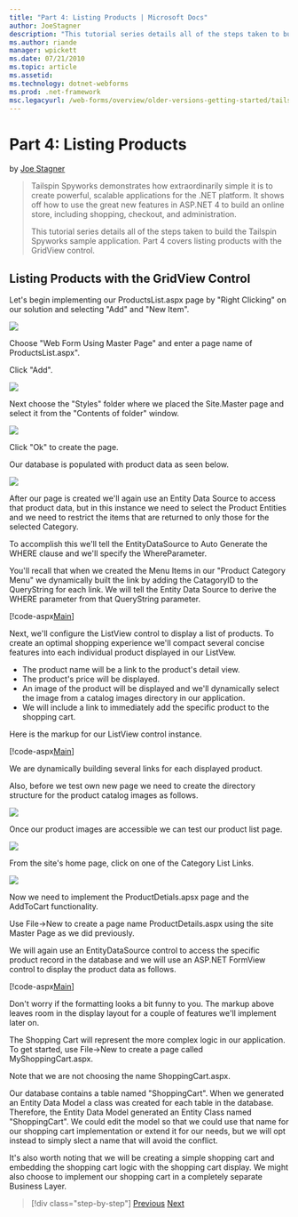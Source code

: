 ```yaml
---
title: "Part 4: Listing Products | Microsoft Docs"
author: JoeStagner
description: "This tutorial series details all of the steps taken to build the Tailspin Spyworks sample application. Part 4 covers listing products with the GridView contr..."
ms.author: riande
manager: wpickett
ms.date: 07/21/2010
ms.topic: article
ms.assetid: 
ms.technology: dotnet-webforms
ms.prod: .net-framework
msc.legacyurl: /web-forms/overview/older-versions-getting-started/tailspin-spyworks/tailspin-spyworks-part-4
---
```

Part 4: Listing Products
====================
by [Joe Stagner](https://github.com/JoeStagner)

> Tailspin Spyworks demonstrates how extraordinarily simple it is to create powerful, scalable applications for the .NET platform. It shows off how to use the great new features in ASP.NET 4 to build an online store, including shopping, checkout, and administration.
> 
> This tutorial series details all of the steps taken to build the Tailspin Spyworks sample application. Part 4 covers listing products with the GridView control.


## <a id="_Toc260221670"></a>  Listing Products with the GridView Control

Let's begin implementing our ProductsList.aspx page by "Right Clicking" on our solution and selecting "Add" and "New Item".

![](tailspin-spyworks-part-4/_static/image1.jpg)

Choose "Web Form Using Master Page" and enter a page name of ProductsList.aspx".

Click "Add".

![](tailspin-spyworks-part-4/_static/image2.jpg)

Next choose the "Styles" folder where we placed the Site.Master page and select it from the "Contents of folder" window.

![](tailspin-spyworks-part-4/_static/image3.jpg)

Click "Ok" to create the page.

Our database is populated with product data as seen below.

![](tailspin-spyworks-part-4/_static/image4.jpg)

After our page is created we'll again use an Entity Data Source to access that product data, but in this instance we need to select the Product Entities and we need to restrict the items that are returned to only those for the selected Category.

To accomplish this we'll tell the EntityDataSource to Auto Generate the WHERE clause and we'll specify the WhereParameter.

You'll recall that when we created the Menu Items in our "Product Category Menu" we dynamically built the link by adding the CatagoryID to the QueryString for each link. We will tell the Entity Data Source to derive the WHERE parameter from that QueryString parameter.

[!code-aspx[Main](tailspin-spyworks-part-4/samples/sample1.aspx)]

Next, we'll configure the ListView control to display a list of products. To create an optimal shopping experience we'll compact several concise features into each individual product displayed in our ListVew.

- The product name will be a link to the product's detail view.
- The product's price will be displayed.
- An image of the product will be displayed and we'll dynamically select the image from a catalog images directory in our application.
- We will include a link to immediately add the specific product to the shopping cart.

Here is the markup for our ListView control instance.

[!code-aspx[Main](tailspin-spyworks-part-4/samples/sample2.aspx)]

We are dynamically building several links for each displayed product.

Also, before we test own new page we need to create the directory structure for the product catalog images as follows.

![](tailspin-spyworks-part-4/_static/image1.png)

Once our product images are accessible we can test our product list page.

![](tailspin-spyworks-part-4/_static/image5.jpg)

From the site's home page, click on one of the Category List Links.

![](tailspin-spyworks-part-4/_static/image6.jpg)

Now we need to implement the ProductDetials.apsx page and the AddToCart functionality.

Use File-&gt;New to create a page name ProductDetails.aspx using the site Master Page as we did previously.

We will again use an EntityDataSource control to access the specific product record in the database and we will use an ASP.NET FormView control to display the product data as follows.

[!code-aspx[Main](tailspin-spyworks-part-4/samples/sample3.aspx)]

Don't worry if the formatting looks a bit funny to you. The markup above leaves room in the display layout for a couple of features we'll implement later on.

The Shopping Cart will represent the more complex logic in our application. To get started, use File-&gt;New to create a page called MyShoppingCart.aspx.

Note that we are not choosing the name ShoppingCart.aspx.

Our database contains a table named "ShoppingCart". When we generated an Entity Data Model a class was created for each table in the database. Therefore, the Entity Data Model generated an Entity Class named "ShoppingCart". We could edit the model so that we could use that name for our shopping cart implementation or extend it for our needs, but we will opt instead to simply slect a name that will avoid the conflict.

It's also worth noting that we will be creating a simple shopping cart and embedding the shopping cart logic with the shopping cart display. We might also choose to implement our shopping cart in a completely separate Business Layer.

>[!div class="step-by-step"]
[Previous](tailspin-spyworks-part-3.md)
[Next](tailspin-spyworks-part-5.md)